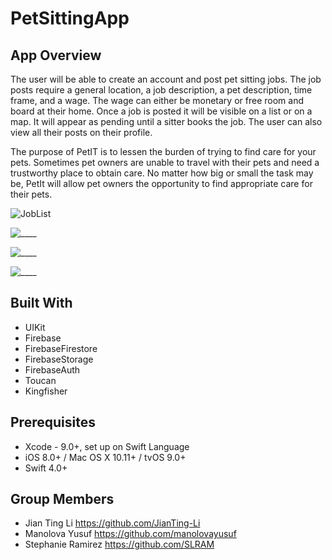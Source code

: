 # PetSittingApp

## App Overview
The user will be able to create an account and post pet sitting jobs. The job posts require a general location, a job description, a pet description, time frame, and a wage. The wage can either be monetary or free room and board at their home. Once a job is posted it will be visible on a list or on a map. It will appear as pending until a sitter books the job. The user can also view all their posts on their profile.

The purpose of PetIT is to lessen the burden of trying to find care for your pets. Sometimes pet owners are unable to travel with their pets and need a trustworthy place to obtain care. No matter how big or small the task may be, PetIt will allow pet owners the opportunity to find appropriate care for their pets.


![JobList](https://github.com/SLRAM/PetSittingApp/blob/master/PetIT/Images/JobList.gif)

![____](_____.gif)

![____](____.gif)

![____](____.gif)

## Built With
* UIKit
* Firebase
* FirebaseFirestore
* FirebaseStorage
* FirebaseAuth
* Toucan
* Kingfisher 

## Prerequisites
* Xcode - 9.0+, set up on Swift Language
* iOS 8.0+ / Mac OS X 10.11+ / tvOS 9.0+
* Swift 4.0+

## Group Members
* Jian Ting Li https://github.com/JianTing-Li
* Manolova Yusuf https://github.com/manolovayusuf
* Stephanie Ramirez https://github.com/SLRAM
